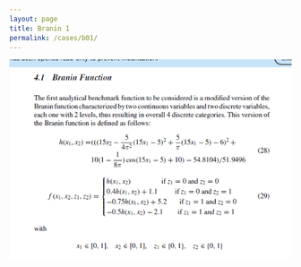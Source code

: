 ```yaml
---
layout: page
title: Branin 1
permalink: /cases/b01/
---
```



<img align="left" src="https://raw.githubusercontent.com/mixed-optimization-benchmark/mixed-optimization-benchmark.github.io/master/Cas%20test/Branin_1.PNG" >
